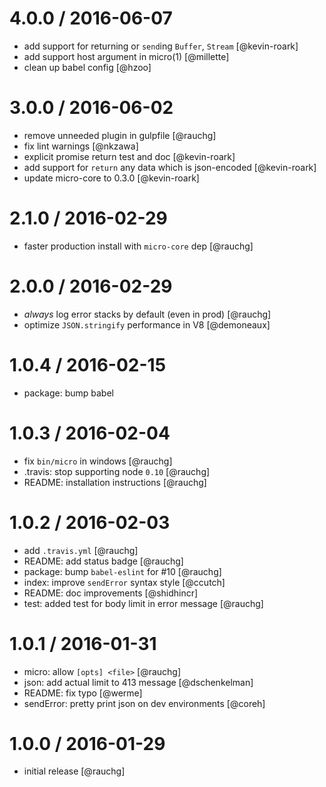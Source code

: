 4.0.0 / 2016-06-07
==================

  * add support for returning or `send`ing `Buffer`, `Stream` [@kevin-roark]
  * add support host argument in micro(1) [@millette]
  * clean up babel config [@hzoo]

3.0.0 / 2016-06-02
==================

  * remove unneeded plugin in gulpfile [@rauchg]
  * fix lint warnings [@nkzawa]
  * explicit promise return test and doc [@kevin-roark]
  * add support for `return` any data which is json-encoded [@kevin-roark]
  * update micro-core to 0.3.0 [@kevin-roark]

2.1.0 / 2016-02-29
==================

  * faster production install with `micro-core` dep [@rauchg]

2.0.0 / 2016-02-29
==================

  * *always* log error stacks by default (even in prod) [@rauchg]
  * optimize `JSON.stringify` performance in V8 [@demoneaux]

1.0.4 / 2016-02-15
==================

  * package: bump babel

1.0.3 / 2016-02-04
==================

  * fix `bin/micro` in windows [@rauchg]
  * .travis: stop supporting node `0.10` [@rauchg]
  * README: installation instructions [@rauchg]

1.0.2 / 2016-02-03
==================

  * add `.travis.yml` [@rauchg]
  * README: add status badge [@rauchg]
  * package: bump `babel-eslint` for #10 [@rauchg]
  * index: improve `sendError` syntax style [@ccutch]
  * README: doc improvements [@shidhincr]
  * test: added test for body limit in error message [@rauchg]

1.0.1 / 2016-01-31
==================

  * micro: allow `[opts] <file>` [@rauchg]
  * json: add actual limit to 413 message [@dschenkelman]
  * README: fix typo [@werme]
  * sendError: pretty print json on dev environments [@coreh]

1.0.0 / 2016-01-29
==================

  * initial release [@rauchg]


